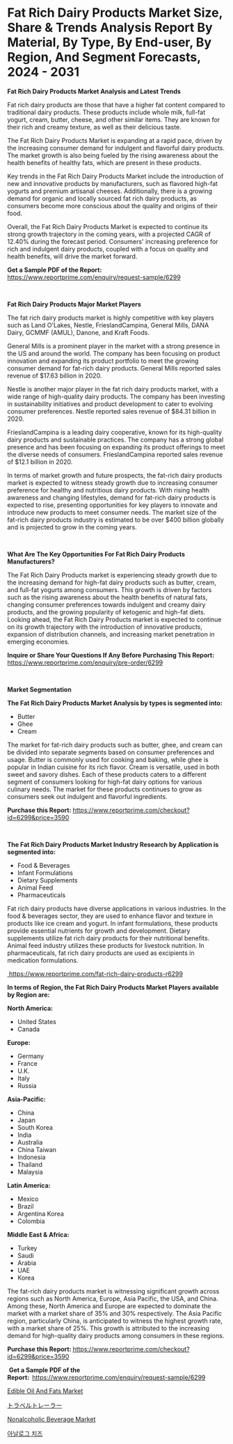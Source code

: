 <p><h1>Fat Rich Dairy Products Market Size, Share & Trends Analysis Report By Material, By Type, By End-user, By Region, And Segment Forecasts, 2024 - 2031</h1></p><p><strong>Fat Rich Dairy Products Market Analysis and Latest Trends</strong></p>
<p><p>Fat rich dairy products are those that have a higher fat content compared to traditional dairy products. These products include whole milk, full-fat yogurt, cream, butter, cheese, and other similar items. They are known for their rich and creamy texture, as well as their delicious taste.</p><p>The Fat Rich Dairy Products Market is expanding at a rapid pace, driven by the increasing consumer demand for indulgent and flavorful dairy products. The market growth is also being fueled by the rising awareness about the health benefits of healthy fats, which are present in these products.</p><p>Key trends in the Fat Rich Dairy Products Market include the introduction of new and innovative products by manufacturers, such as flavored high-fat yogurts and premium artisanal cheeses. Additionally, there is a growing demand for organic and locally sourced fat rich dairy products, as consumers become more conscious about the quality and origins of their food.</p><p>Overall, the Fat Rich Dairy Products Market is expected to continue its strong growth trajectory in the coming years, with a projected CAGR of 12.40% during the forecast period. Consumers' increasing preference for rich and indulgent dairy products, coupled with a focus on quality and health benefits, will drive the market forward.</p></p>
<p><strong>Get a Sample PDF of the Report:&nbsp;</strong> <a href="https://www.reportprime.com/enquiry/request-sample/6299">https://www.reportprime.com/enquiry/request-sample/6299</a></p>
<p>&nbsp;</p>
<p><strong>Fat Rich Dairy Products Major Market Players</strong></p>
<p><p>The fat rich dairy products market is highly competitive with key players such as Land O'Lakes, Nestle, FrieslandCampina, General Mills, DANA Dairy, GCMMF (AMUL), Danone, and Kraft Foods. </p><p>General Mills is a prominent player in the market with a strong presence in the US and around the world. The company has been focusing on product innovation and expanding its product portfolio to meet the growing consumer demand for fat-rich dairy products. General Mills reported sales revenue of $17.63 billion in 2020.</p><p>Nestle is another major player in the fat rich dairy products market, with a wide range of high-quality dairy products. The company has been investing in sustainability initiatives and product development to cater to evolving consumer preferences. Nestle reported sales revenue of $84.31 billion in 2020.</p><p>FrieslandCampina is a leading dairy cooperative, known for its high-quality dairy products and sustainable practices. The company has a strong global presence and has been focusing on expanding its product offerings to meet the diverse needs of consumers. FrieslandCampina reported sales revenue of $12.1 billion in 2020.</p><p>In terms of market growth and future prospects, the fat-rich dairy products market is expected to witness steady growth due to increasing consumer preference for healthy and nutritious dairy products. With rising health awareness and changing lifestyles, demand for fat-rich dairy products is expected to rise, presenting opportunities for key players to innovate and introduce new products to meet consumer needs. The market size of the fat-rich dairy products industry is estimated to be over $400 billion globally and is projected to grow in the coming years.</p></p>
<p>&nbsp;</p>
<p><strong>What Are The Key Opportunities For Fat Rich Dairy Products Manufacturers?</strong></p>
<p><p>The Fat Rich Dairy Products market is experiencing steady growth due to the increasing demand for high-fat dairy products such as butter, cream, and full-fat yogurts among consumers. This growth is driven by factors such as the rising awareness about the health benefits of natural fats, changing consumer preferences towards indulgent and creamy dairy products, and the growing popularity of ketogenic and high-fat diets. Looking ahead, the Fat Rich Dairy Products market is expected to continue on its growth trajectory with the introduction of innovative products, expansion of distribution channels, and increasing market penetration in emerging economies.</p></p>
<p><strong>Inquire or Share Your Questions If Any Before Purchasing This Report:</strong> <a href="https://www.reportprime.com/enquiry/pre-order/6299">https://www.reportprime.com/enquiry/pre-order/6299</a></p>
<p>&nbsp;</p>
<p><strong>Market Segmentation</strong></p>
<p><strong>The Fat Rich Dairy Products Market Analysis by types is segmented into:</strong></p>
<p><ul><li>Butter</li><li>Ghee</li><li>Cream</li></ul></p>
<p><p>The market for fat-rich dairy products such as butter, ghee, and cream can be divided into separate segments based on consumer preferences and usage. Butter is commonly used for cooking and baking, while ghee is popular in Indian cuisine for its rich flavor. Cream is versatile, used in both sweet and savory dishes. Each of these products caters to a different segment of consumers looking for high-fat dairy options for various culinary needs. The market for these products continues to grow as consumers seek out indulgent and flavorful ingredients.</p></p>
<p><strong>Purchase this Report:&nbsp;</strong><a href="https://www.reportprime.com/checkout?id=6299&price=3590">https://www.reportprime.com/checkout?id=6299&price=3590</a></p>
<p>&nbsp;</p>
<p><strong>The Fat Rich Dairy Products Market Industry Research by Application is segmented into:</strong></p>
<p><ul><li>Food & Beverages</li><li>Infant Formulations</li><li>Dietary Supplements</li><li>Animal Feed</li><li>Pharmaceuticals</li></ul></p>
<p><p>Fat rich dairy products have diverse applications in various industries. In the food & beverages sector, they are used to enhance flavor and texture in products like ice cream and yogurt. In infant formulations, these products provide essential nutrients for growth and development. Dietary supplements utilize fat rich dairy products for their nutritional benefits. Animal feed industry utilizes these products for livestock nutrition. In pharmaceuticals, fat rich dairy products are used as excipients in medication formulations.</p></p>
<p><a href="https://www.reportprime.com/fat-rich-dairy-products-r6299">&nbsp;https://www.reportprime.com/fat-rich-dairy-products-r6299</a></p>
<p><strong>In terms of Region, the Fat Rich Dairy Products Market Players available by Region are:</strong></p>
<p>
    <p> <strong> North America: </strong>
        <ul>
            <li>United States</li>
            <li>Canada</li>
        </ul>
        </p> 
    <p> <strong> Europe: </strong>
        <ul>
            <li>Germany</li>
            <li>France</li>
            <li>U.K.</li>
            <li>Italy</li>
            <li>Russia</li>
        </ul>
        </p> 
    <p> <strong> Asia-Pacific: </strong>
        <ul>
            <li>China</li>
            <li>Japan</li>
            <li>South Korea</li>
            <li>India</li>
            <li>Australia</li>
            <li>China Taiwan</li>
            <li>Indonesia</li>
            <li>Thailand</li>
            <li>Malaysia</li>
        </ul>
        </p> 
    <p> <strong> Latin America: </strong>
        <ul>
            <li>Mexico</li>
            <li>Brazil</li>
            <li>Argentina Korea</li>
            <li>Colombia</li>
        </ul>
        </p> 
    <p> <strong> Middle East & Africa: </strong>
        <ul>
            <li>Turkey</li>
            <li>Saudi</li>
            <li>Arabia</li>
            <li>UAE</li>
            <li>Korea</li>
        </ul>
    </p>
    </p>
<p><p>The fat-rich dairy products market is witnessing significant growth across regions such as North America, Europe, Asia Pacific, the USA, and China. Among these, North America and Europe are expected to dominate the market with a market share of 35% and 30% respectively. The Asia Pacific region, particularly China, is anticipated to witness the highest growth rate, with a market share of 25%. This growth is attributed to the increasing demand for high-quality dairy products among consumers in these regions.</p></p>
<p><strong>Purchase this Report: </strong><a href="https://www.reportprime.com/checkout?id=6299&price=3590">https://www.reportprime.com/checkout?id=6299&price=3590</a></p>
<p>&nbsp;<strong>Get a Sample PDF of the Report:&nbsp;&nbsp;</strong><a href="https://www.reportprime.com/enquiry/request-sample/6299">https://www.reportprime.com/enquiry/request-sample/6299</a></p>
<p><strong></strong></p>
<p><p><a href="https://github.com/Alonsoolds3wq1d81czn8rbol/Market-Research-Report-List-1/blob/main/edible-oil-and-fats-market.md">Edible Oil And Fats Market</a></p><p><a href="https://medium.com/@josephee58/%E3%83%88%E3%83%A9%E3%83%99%E3%83%AB%E3%83%88%E3%83%AC%E3%83%BC%E3%83%A9%E3%83%BC%E5%B8%82%E5%A0%B4%E3%82%A4%E3%83%B3%E3%82%B5%E3%82%A4%E3%83%88-%E5%B8%82%E5%A0%B4%E5%8B%95%E5%90%91-%E6%88%90%E9%95%B7-2024%E5%B9%B4%E3%81%8B%E3%82%892031%E5%B9%B4%E3%81%BE%E3%81%A7%E3%81%AE%E4%BA%88%E6%B8%AC-f63320140eea">トラベルトレーラー</a></p><p><a href="https://github.com/yemakinde/Market-Research-Report-List-2/blob/main/nonalcoholic-beverage-market.md">Nonalcoholic Beverage Market</a></p><p><a href="https://github.com/vsn7qpua81q/Market-Research-Report-List-1/blob/main/508239917152.md">아날로그 치즈</a></p></p>